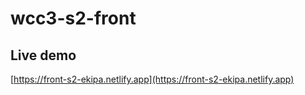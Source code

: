 # wcc3-s2-front

## Live demo
[https://front-s2-ekipa.netlify.app](https://front-s2-ekipa.netlify.app)